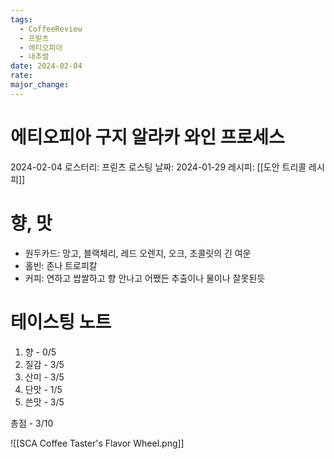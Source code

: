 ```yaml
---
tags:
  - CoffeeReview
  - 프릳츠
  - 에티오피아
  - 내추럴
date: 2024-02-04
rate: 
major_change:
---
```

# 에티오피아 구지 알라카 와인 프로세스
2024-02-04
로스터리: 프릳츠
로스팅 날짜: 2024-01-29
레시피: [[도안 트리콜 레시피]]
# 향, 맛
- 원두카드: 망고, 블랙체리, 레드 오렌지, 오크, 초콜릿의 긴 여운
- 홀빈: 존나 트로피칼
- 커피: 연하고 쌉쌀하고 향 안나고 어쨌든 추출이나 물이나 잘못된듯
# 테이스팅 노트
1. 향 - 0/5
2. 질감 - 3/5
3. 산미 - 3/5
4. 단맛 - 1/5
5. 쓴맛 - 3/5

총점 - 3/10



![[SCA Coffee Taster's Flavor Wheel.png]]
